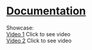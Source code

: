 # [Documentation](https://primordial-popup-menu.gitbook.io/primordial-popup-menu/)

Showcase:  
[Video 1](https://shibe.host/%E2%80%8C%E2%81%A0%E2%80%8C%E2%80%8D%E2%80%8C%E2%80%8C%E2%80%8D%E2%80%8D%E2%80%8D%E2%80%8C%E2%80%8B%E2%80%8B/) Click to see video  
[Video 2](https://shibe.host/⁠​⁠‍‌​​‍​​⁠​/) Click to see video 

